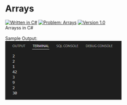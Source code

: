 # Arrays
[![Written in C#](https://img.shields.io/badge/language-C%23-green)](#)
[![Problem: Arrays](https://img.shields.io/badge/problem-Arrays-important)](#)
[![Version 1.0](https://img.shields.io/badge/version-1.0-informational)](#)\
Arrayss in C#
\
\
Sample Output:\
[![Sample Output](/assets/images/c101arrays.png)](#)
